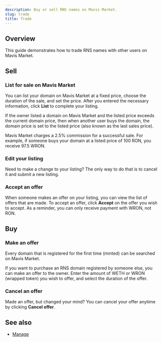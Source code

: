 ```yaml
---
description: Buy or sell RNS names on Mavis Market.
slug: trade
title: Trade
---
```


## Overview

This guide demonstrates how to trade RNS names with other users on Mavis Market.

## Sell

### List for sale on Mavis Market

You can list your domain on Mavis Market at a fixed price, choose the duration of the sale, and set the price. After you entered the necessary information, click **List** to complete your listing.

If the owner listed a domain on Mavis Market and the listed price exceeds the current domain price, then when another user buys the domain, the domain price is set to the listed price (also known as the last sales price).

Mavis Market charges a 2.5% commission for a successful sale. For example, if someone buys your domain at a listed price of 100 RON, you receive 97.5 WRON.

### Edit your listing

Need to make a change to your listing? The only way to do that is to cancel it and submit a new listing.

### Accept an offer

When someone makes an offer on your listing, you can view the list of offers that are made. To accept an offer, click **Accept** on the offer you wish to accept. As a reminder, you can only receive payment with WRON, not RON.

## Buy

### Make an offer

Every domain that is registered for the first time (minted) can be searched on Mavis Market.

If you want to purchase an RNS domain registered by someone else, you can make an offer to the owner. Enter the amount of WETH or WRON (wrapped token) you wish to offer, and select the duration of the offer.

### Cancel an offer

Made an offer, but changed your mind? You can cancel your offer anytime by clicking **Cancel offer**.

## See also

* [Manage](./manage.md)
